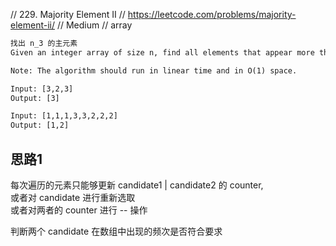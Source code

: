 // 229. Majority Element II
// https://leetcode.com/problems/majority-element-ii/
// Medium
// array

```html
找出 n_3 的主元素
Given an integer array of size n, find all elements that appear more than ⌊ n/3 ⌋ times.

Note: The algorithm should run in linear time and in O(1) space.

Input: [3,2,3]
Output: [3]

Input: [1,1,1,3,3,2,2,2]
Output: [1,2]
```
 
## 思路1
每次遍历的元素只能够更新 candidate1 | candidate2 的 counter,   
或者对 candidate 进行重新选取  
或者对两者的 counter 进行 -- 操作  

判断两个 candidate 在数组中出现的频次是否符合要求  


